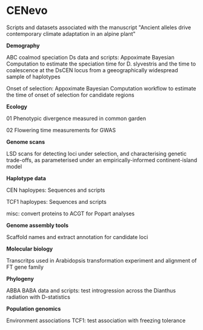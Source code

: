 # CENevo
Scripts and datasets associated with the manuscript "Ancient alleles drive contemporary climate adaptation in an alpine plant"

**Demography**

ABC coalmod speciation Ds data and scripts: Appoximate Bayesian Computation to estimate the speciation time for D. slyvestris and the time to coalescence at the DsCEN locus from a geeographically widespread sample of haplotypes

Onset of selection: Appoximate Bayesian Computation workflow to estimate the time of onset of selection for candidate regions

**Ecology**

01 Phenotypic divergence measured in common garden

02 Flowering time measurements for GWAS

**Genome scans**

LSD scans for detecting loci under selection, and characterising genetic trade-offs, as parameterised under an empirically-informed continent-island model

**Haplotype data**

CEN haploypes: Sequences and scripts

TCF1 haploypes: Sequences and scripts

misc: convert proteins to ACGT for Popart analyses

**Genome assembly tools**

Scaffold names and extract annotation for candidate loci


**Molecular biology**

Transcritps used in Arabidopsis transformation experiment and alignment of FT gene family



**Phylogeny**

ABBA BABA data and scripts: test introgression across the Dianthus radiation with D-statistics

**Population genomics**

Environment associations TCF1: test association with freezing tolerance
